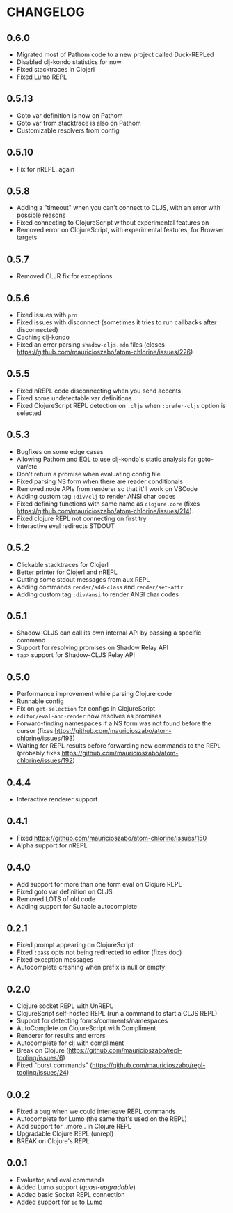 # CHANGELOG

## 0.6.0
- Migrated most of Pathom code to a new project called Duck-REPLed
- Disabled clj-kondo statistics for now
- Fixed stacktraces in Clojerl
- Fixed Lumo REPL

## 0.5.13
- Goto var definition is now on Pathom
- Goto var from stacktrace is also on Pathom
- Customizable resolvers from config

## 0.5.10
- Fix for nREPL, again

## 0.5.8
- Adding a "timeout" when you can't connect to CLJS, with an error with possible reasons
- Fixed connecting to ClojureScript without experimental features on
- Removed error on ClojureScript, with experimental features, for Browser targets

## 0.5.7
- Removed CLJR fix for exceptions

## 0.5.6
- Fixed issues with `prn`
- Fixed issues with disconnect (sometimes it tries to run callbacks after disconnected)
- Caching clj-kondo
- Fixed an error parsing `shadow-cljs.edn` files (closes https://github.com/mauricioszabo/atom-chlorine/issues/226)

## 0.5.5
- Fixed nREPL code disconnecting when you send accents
- Fixed some undetectable var definitions
- Fixed ClojureScript REPL detection on `.cljs` when `:prefer-cljs` option is selected

## 0.5.3
- Bugfixes on some edge cases
- Allowing Pathom and EQL to use clj-kondo's static analysis for goto-var/etc
- Don't return a promise when evaluating config file
- Fixed parsing NS form when there are reader conditionals
- Removed node APIs from renderer so that it'll work on VSCode
- Adding custom tag `:div/clj` to render ANSI char codes
- Fixed defining functions with same name as `clojure.core` (fixes https://github.com/mauricioszabo/atom-chlorine/issues/214).
- Fixed clojure REPL not connecting on first try
- Interactive eval redirects STDOUT

## 0.5.2
- Clickable stacktraces for Clojerl
- Better printer for Clojerl and nREPL
- Cutting some stdout messages from aux REPL
- Adding commands `render/add-class` and `render/set-attr`
- Adding custom tag `:div/ansi` to render ANSI char codes

## 0.5.1
- Shadow-CLJS can call its own internal API by passing a specific command
- Support for resolving promises on Shadow Relay API
- `tap>` support for Shadow-CLJS Relay API

## 0.5.0
- Performance improvement while parsing Clojure code
- Runnable config
- Fix on `get-selection` for configs in ClojureScript
- `editor/eval-and-render` now resolves as promises
- Forward-finding namespaces if a NS form was not found before the cursor (fixes https://github.com/mauricioszabo/atom-chlorine/issues/193)
- Waiting for REPL results before forwarding new commands to the REPL (probably fixes https://github.com/mauricioszabo/atom-chlorine/issues/192)

## 0.4.4
- Interactive renderer support

## 0.4.1
- Fixed https://github.com/mauricioszabo/atom-chlorine/issues/150
- Alpha support for nREPL

## 0.4.0
- Add support for more than one form eval on Clojure REPL
- Fixed goto var definition on CLJS
- Removed LOTS of old code
- Adding support for Suitable autocomplete

## 0.2.1
- Fixed prompt appearing on ClojureScript
- Fixed `:pass` opts not being redirected to editor (fixes doc)
- Fixed exception messages
- Autocomplete crashing when prefix is null or empty

## 0.2.0
- Clojure socket REPL with UnREPL
- ClojureScript self-hosted REPL (run a command to start a CLJS REPL)
- Support for detecting forms/comments/namespaces
- AutoComplete on ClojureScript with Compliment
- Renderer for results and errors
- Autocomplete for clj with compliment
- Break on Clojure (https://github.com/mauricioszabo/repl-tooling/issues/6)
- Fixed "burst commands" (https://github.com/mauricioszabo/repl-tooling/issues/24)

## 0.0.2
- Fixed a bug when we could interleave REPL commands
- Autocomplete for Lumo (the same that's used on the REPL)
- Add support for ..more.. in Clojure REPL
- Upgradable Clojure REPL (unrepl)
- BREAK on Clojure's REPL

## 0.0.1
- Evaluator, and eval commands
- Added Lumo support (_quasi-upgradable_)
- Added basic Socket REPL connection
- Added support for `id` to Lumo
